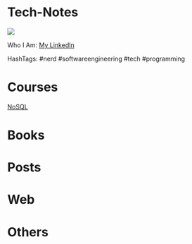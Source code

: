 # Tech-Notes

![](https://a714aaaed5530c04e441-0001d96fc4c41ec8c1e3e2b5c6864343.ssl.cf1.rackcdn.com/article/image/large_4ba1b25e-fd2e-40f4-9bcb-a51b0dda39e9.jpg)

Who I Am: [My LinkedIn](https://www.linkedin.com/in/matiasmiguez/)

HashTags: #nerd #softwareengineering #tech #programming

# Courses

[NoSQL](/pages/course-no-sql.md)


# Books

# Posts

# Web

# Others